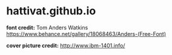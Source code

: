# hattivat.github.io

**font credit:** Tom Anders Watkins https://www.behance.net/gallery/18068463/Anders-(Free-Font)

**cover picture credit:** http://www.ibm-1401.info/